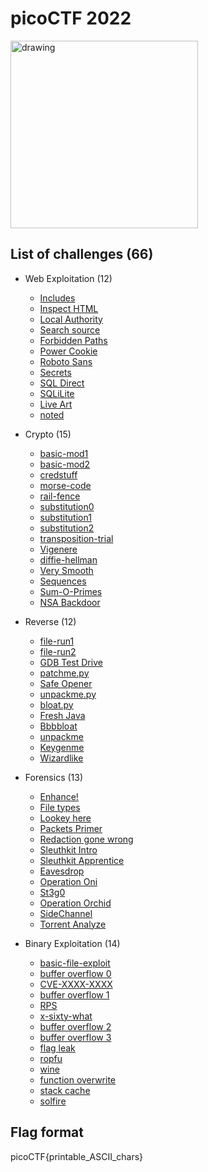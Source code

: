# picoCTF 2022

<img src="https://play.picoctf.org/static/media/picoctf-logo-horizontal-white.17fdf0dcdef08dc3396a195b95e3bc29.svg" alt="drawing" width="300"/>

## List of challenges (66)
- Web Exploitation (12)
  - [Includes](./Web%20Exploitation/Includes/) 
  - [Inspect HTML](./Web%20Exploitation/Inspect%20HTML/) 
  - [Local Authority](./Web%20Exploitation/Local%20Authority/)
  - [Search source](./Web%20Exploitation/Search%20source/) 
  - [Forbidden Paths](./Web%20Exploitation/Forbidden%20Paths/) 
  - [Power Cookie](./Web%20Exploitation/Power%20Cookie/)
  - [Roboto Sans](./Web%20Exploitation/Roboto%20Sans/) 
  - [Secrets](./Web%20Exploitation/Secrets/) 
  - [SQL Direct](./Web%20Exploitation/SQL%20Direct/)
  - [SQLiLite](./Web%20Exploitation/SQLiLite/)
  - [Live Art](./Web%20Exploitation/Live%20Art/)
  - [noted](./Web%20Exploitation/noted/)
  
- Crypto (15)
  - [basic-mod1](./Crypto/basic-mod1/) 
  - [basic-mod2](./Crypto/basic-mod2/) 
  - [credstuff](./Crypto/credstuff/) 
  - [morse-code](./Crypto/morse-code/) 
  - [rail-fence](./Crypto/rail-fence/) 
  - [substitution0](./Crypto/substitution0/)
  - [substitution1](./Crypto/substitution1/) 
  - [substitution2](./Crypto/substitution2/)
  - [transposition-trial](./Crypto/transposition-trial/)
  - [Vigenere](./Crypto/Vigenere/) 
  - [diffie-hellman](./Crypto/diffie-hellman/)
  - [Very Smooth](./Crypto/Very%20Smooth/)
  - [Sequences](./Crypto/Sequences/)
  - [Sum-O-Primes](./Crypto/Sum-O-Primes/)
  - [NSA Backdoor](./Crypto/NSA%20Backdoor/)
  
- Reverse (12)
  - [file-run1](./Reverse/file-run1/) 
  - [file-run2](./Reverse/file-run2/) 
  - [GDB Test Drive](./Reverse/GDB%20Test%20Drive/)
  - [patchme.py](./Reverse/patchme.py/) 
  - [Safe Opener](./Reverse/Safe%20Opener/) 
  - [unpackme.py](./Reverse/unpackme.py/)
  - [bloat.py](./Reverse/bloat.py/)
  - [Fresh Java](./Reverse/Fresh%20Java/) 
  - [Bbbbloat](./Reverse/Bbbbloat/)
  - [unpackme](./Reverse/unpackme/)
  - [Keygenme](./Reverse/Keygenme/)
  - [Wizardlike](./Reverse/Wizardlike/)
  
- Forensics (13)
  - [Enhance!](./Forensics/Enhance!)
  - [File types](./Forensics//)
  - [Lookey here](./Forensics/Lookey%20%here/)
  - [Packets Primer](./Forensics/Packets%20Primer/) 
  - [Redaction gone wrong ](./Forensics/Redaction%20gone%20wrong/)
  - [Sleuthkit Intro](Forensics/Sleuthkit%20Intro/)
  - [Sleuthkit Apprentice](./Forensics/Sleuthkit%20Apprentice/)
  - [Eavesdrop](./Forensics/Eavesdrop/)
  - [Operation Oni](./Forensics/Operation%20Oni/)
  - [St3g0](./Forensics/St3g0/)
  - [Operation Orchid](./Forensics/Operation%20Orchid/)
  - [SideChannel](./Forensics/SideChannel/)
  - [Torrent Analyze](./Forensics/Torrent%20Analyze/)
  
- Binary Exploitation (14)
  - [basic-file-exploit](./Binary%20Exploitation/basic-file-exploit/)
  - [buffer overflow 0](./Binary%20Exploitation/buffer%20overflow%200/)
  - [CVE-XXXX-XXXX](./Binary%20Exploitation/CVE-XXXX-XXXX/)
  - [buffer overflow 1](./Binary%20Exploitation/buffer%20overflow%201/)
  - [RPS](./Binary%20Exploitation/RPS/)
  - [x-sixty-what](./Binary%20Exploitation/x-sixty-what/)
  - [buffer overflow 2](./Binary%20Exploitation/buffer%20overflow%202/)
  - [buffer overflow 3](./Binary%20Exploitation/buffer%20overflow%203/)
  - [flag leak](./Binary%20Exploitation/flag%20leak/)
  - [ropfu](./Binary%20Exploitation/ropfu/)
  - [wine](./Binary%20Exploitation/wine/)
  - [function overwrite](./Binary%20Exploitation/function%20overwrite/)
  - [stack cache](./Binary%20Exploitation/stack%20cache/)
  - [solfire](./Binary%20Exploitation/solfire/)

## Flag format
picoCTF{printable_ASCII_chars}
